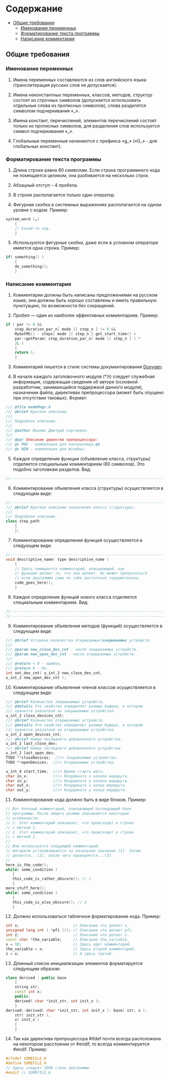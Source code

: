 # Содержание

+ [Общие требования](#ch1p1)
  + [Именование переменных](#ch1p1s1)
  + [Форматирование текста программы](#ch1p1s2)
  + [Написание комментария](#ch1p1s3)

## <a name="ch1p1"></a> Общие требования ##

### <a name="ch1p1s1"></a> Именование переменных ###

1. Имена переменных составляются из слов английского языка (транслитерация русских слов не допускается).

2. Имена неконстантных переменных, классов, методов, структур состоят из строчных символов (допускается использовать отдельные слова из прописных символов), слова разделятся символом подчеркивания «_».

3. Имена констант, перечислений, элементов перечислений состоят только из прописных символов, для разделения слов используется символ подчеркивания «_».

4. Глобальные переменные начинаются с префикса «g_» («G_» - для глобальных констант).

### <a name="ch1p1s2"></a> Форматирование текста программы ###

1. Длина строки равна 80 символам. Если строка программного кода не помещается целиком, она разбивается на несколько строк.

2. Абзацный отступ – 4 пробела.

3. В строке располагается только один оператор.

4. Фигурная скобка в системных выражениях располагается на одном уровне с кодом. Пример:

```C++
system_word (…)
    {
    // Какой-то код.
    } 
```

5. Используются фигурные скобки, даже если в условном операторе имеется одна строка. Пример:

```C++
if( something() )
    {
    do_something();
    }
```

### <a name="ch1p1s3"></a> Написание комментария ###

1. Комментарии должны быть написаны предложениями на русском языке, они должны быть хорошо составлены и иметь правильную пунктуацию, по возможности без сокращений.

2. Пробел — один из наиболее эффективных комментариев. Пример:

```C++
if ( par != 0 &&
    step_duration_par_n[ mode ][ step_n ] != 0 &&
    MyGetMS() - steps[ mode ][ step_n ].get_start_time() >
    par->getParam( step_duration_par_n[ mode ][ step_n ] ) *
    2L )
    {
    return 1;
    }
```

3. Комментарий пишется в стиле системы документирования [Doxygen](https://www.doxygen.nl/).

4. В начале каждого заголовочного модуля (*.h) следует служебная информация, содержащая сведения об авторе (основной разработчик, занимающийся поддержкой данного модуля), назначении файла, директивах препроцессора (может быть опущено при отсутствии таковых). Формат:

```C++
/// @file modeMngr.h
/// @brief Краткое описание.
///
/// Подробное описание.
///
/// @author Иванюк Дмитрий Сергеевич.
///
/// @par Описание директив препроцессора:
/// @c PAC - компиляция для контроллера.@n
/// @c WIN - компиляция для Windows.
```

5. Каждое определение функции (объявление класса, структуры) отделяется специальным комментарием (80 символов). Это подобно заголовкам разделов. Вид:

```C++
//------------------------------------------------------------------------------
```

6. Комментирование объявления класса (структуры) осуществляется в следующем виде:

```C++
//------------------------------------------------------------------------------
/// @brief Краткое описание назначения класса (структуры).
///
/// Подробное описание.
class step_path
    {
    };
```

7. Комментирование определения функций осуществляется в следующем виде:

```C++
//------------------------------------------------------------------------------
void descriptive_name( type descriptive_name )
    {
    // Здесь помещается комментарий, описывающий, как
    // функция делает то, что она делает. Он может пропускаться
    // если программа сама по себе достаточно содержательна.
    code_goes_here();
    }
```

8. Каждое определение функций нового класса отделяется специальным комментарием. Вид:

```C++
//------------------------------------------------------------------------------
//------------------------------------------------------------------------------
```

9. Комментирование объявления методов (функций) осуществляется в следующем виде:

```C++
/// @brief Устанока количества открываемых\закрываемых устройств.
///
/// @param new_close_dev_cnt - число закрываемых устройств.
/// @param new_open_dev_cnt - число открываемых устройств.
///
/// @return < 0 - ошибка.
/// @return 0 - Ок.
int set_dev_cnt( u_int_2 new_close_dev_cnt,
u_int_2 new_open_dev_cnt );
```

10. Комментирование объявления членов классов осуществляется в следующем виде:

```C++
/// @brief Количество закрываемых устройств.
/// @details Это свойство определяет размер буфера, в котором
/// хранятся указатели на закрываемые устройства.
u_int_2 close_devices_cnt;
/// @brief Количество открываемых устройств.
/// @details Это свойство определяет размер буфера, в котором
/// хранятся указатели на открываемые устройства.
u_int_2 open_devices_cnt;
/// @brief Номер последнего добавленного устройства.
u_int_2 last_close_dev;
/// @brief Номер последнего добавленного устройства.
u_int_2 last_open_dev;
TVDO **closeDevices;  ///< Закрываемые устройства.
TVDO **openDevices;  ///< Открываемые устройства.

u_int_4 start_time;  ///< Время старта шага.
char in_x;           ///< Координата x начала маршрута.
char in_y;           ///< Координата y начала маршрута.
char out_x;          ///< Координата x конца маршрута.
char out_y;          ///< Координата y конца маршрута.
 ```

11. Комментирование кода должно быть в виде блоков. Пример:

 ```C++
// Вот блочный комментарий, описывающий последующий блок
// программы. После общего резюме описываются некоторые
// особенности:
// 1. Этот комментарий описывает, что происходит в строке
// с меткой 1.
// 2. Этот комментарий описывает, что происходит в строке
// с меткой 2.
//
// Или используется следующий комментарий:
// Алгоритм устанавливается на начальное значение [1]. Затем
// делается...[2], после чего проверяется...[3].
//
here_is_the_code();
while( some_condition )
    {
    this_code_is_rather_obscure(); // 1
    }
more_stuff_here();
while( some_condition )
    {
    this_code_is_also_obscure(); // 2
    }
 ```

12. Должно использоваться табличное форматирование кода. Пример:

```C++
int x;                        // Описание что делает x.
unsigned long int ( *pfi )(); // Описание что делает pfi.
int z;                        // Описание что делает z.
const char *the_variable;     // Описание the_variable.
x = 10;                       // Здесь идет комментарий.
the_variable = x;             // Здесь второй комментарий.
z = x;                        // A здесь третий.
```

13. Длинный список инициализации элементов форматируется следующим образом:

```C++
class derived : public base
    {
    string str;
    const int x;
    public:
    derived( char *init_str, int init_x );
    }
derived::derived( char *init_str, int init_x ): base( str, x ),
    str( init_str ),
    x( init_x )
    {
    }
```

14. Так как директива препроцессора #ifdef почти всегда расположена на некотором расстоянии от #endif, то всегда комментируется #endif. Пример:

```C++
#ifndef SOMEFILE_H
#define SOMEFILE_H
// Здесь следует 1000 строк программы.
#endif // SOMEFILE_H
```
